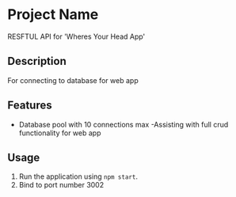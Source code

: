 # Project Name

RESFTUL API for 'Wheres Your Head App'

## Description

For connecting to database for web app

## Features

- Database pool with 10 connections max
-Assisting with full crud functionality for web app

## Usage
1. Run the application using `npm start`.
2. Bind to port number 3002


